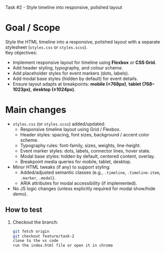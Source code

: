  Task #2 - Style timeline into responsive, polished layout

# Goal / Scope
Style the HTML timeline into a responsive, polished layout with a separate stylesheet (`styles.css` or `styles.scss`).  
Key objectives:
- Implement responsive layout for timeline using **Flexbox** or **CSS Grid**.
- Add header styling, typography, and colour scheme.
- Add placeholder styles for event markers (dots, labels).
- Add modal base styles (hidden by default) for event details.
- Ensure layout adapts at breakpoints: **mobile (<768px)**, **tablet (768–1023px)**, **desktop (≥1024px)**.

# Main changes
- `styles.css` (or `styles.scss`) added/updated:
  - Responsive timeline layout using Grid / Flexbox.
  - Header styles: spacing, font sizes, background / accent color scheme.
  - Typography rules: font-family, sizes, weights, line-height.
  - Event marker styles: dots, labels, connector lines, hover state.
  - Modal base styles: hidden by default, centered content, overlay.
  - Breakpoint media queries for mobile, tablet, desktop.
- Minor HTML tweaks (if any) to support styling:
  - Added/adjusted semantic classes (e.g., `.timeline`, `.timeline-item`, `.marker`, `.modal`).
  - ARIA attributes for modal accessibility (if implemented).
- No JS logic changes (unless explicitly required for modal show/hide demo).

## How to test
1. Checkout the branch:
   ```bash
   git fetch origin
   git checkout feature/task-2
   clone to the vs code
   run the index.html file or open it in chrome
